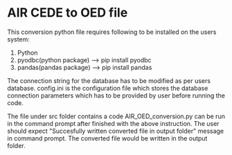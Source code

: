 # AIR CEDE to OED file

This conversion python file requires following to 
be installed on the users system:
1. Python
2. pyodbc(python package) --> pip install pyodbc
3. pandas(pandas package) --> pip install pandas

The connection string for the database has to be modified as per users database.
config.ini is the configuration file which stores the database connection parameters which has to be provided by user before running the code.

The file under src folder contains a code AIR_OED_conversion.py can be run in the command prompt after finished with the above instruction.
The user should expect "Succesfully written converted file in output folder" message in command prompt. The converted file would be written in the output folder.

